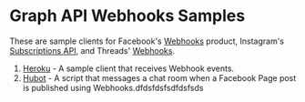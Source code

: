 # Graph API Webhooks Samples

These are sample clients for Facebook's [Webhooks](https://developers.facebook.com/docs/graph-api/webhooks/) product, Instagram's [Subscriptions API](https://www.instagram.com/developer/subscriptions/), and Threads' [Webhooks](https://developers.facebook.com/docs/threads/webhooks).

1. [Heroku](heroku) - A sample client that receives Webhook events.
1. [Hubot](hubot) - A script that messages a chat room when a Facebook Page post is published using Webhooks.dfdsfdsfsdfdsfsds